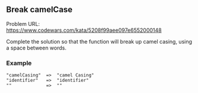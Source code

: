 ## Break camelCase

Problem URL: https://www.codewars.com/kata/5208f99aee097e6552000148

Complete the solution so that the function will break up camel casing, using a space between words.

### Example

```
"camelCasing"  =>  "camel Casing"
"identifier"   =>  "identifier"
""             =>  ""
```
